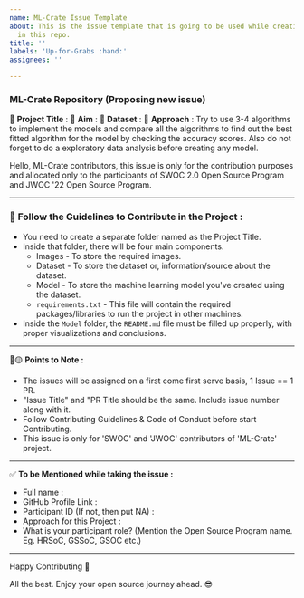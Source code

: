 ```yaml
---
name: ML-Crate Issue Template
about: This is the issue template that is going to be used while creating any issues
  in this repo.
title: ''
labels: 'Up-for-Grabs :hand:'
assignees: ''

---
```


### ML-Crate Repository (Proposing new issue)
:red_circle: **Project Title** :
:red_circle: **Aim** :
:red_circle: **Dataset** :
:red_circle: **Approach** : Try to use 3-4 algorithms to implement the models and compare all the algorithms to find out the best fitted algorithm for the model by checking the accuracy scores. Also do not forget to do a exploratory data analysis before creating any model.

Hello, ML-Crate contributors, this issue is only for the contribution purposes and allocated only to the participants of SWOC 2.0 Open Source Program and JWOC '22 Open Source Program.

**********************************************************************************
### 📍 **Follow the Guidelines to Contribute in the Project :**
* You need to create a separate folder named as the Project Title.
* Inside that folder, there will be four main components.
   * Images - To store the required images.
   * Dataset - To store the dataset or, information/source about the dataset.
   * Model - To store the machine learning model you've created using the dataset.
   * `requirements.txt` - This file will contain the required packages/libraries to run the project in other machines.
* Inside the `Model` folder, the `README.md` file must be filled up properly, with proper visualizations and conclusions.

***********************************************************************
:red_circle::yellow_circle: **Points to Note :**

- The issues will be assigned on a first come first serve basis, 1 Issue == 1 PR.
- "Issue Title" and "PR Title should be the same. Include issue number along with it.
- Follow Contributing Guidelines & Code of Conduct before start Contributing.
- This issue is only for 'SWOC' and 'JWOC' contributors of 'ML-Crate' project.

***********************************************************************
:white_check_mark: **To be Mentioned while taking the issue :**
- Full name : 
- GitHub Profile Link : 
- Participant ID (If not, then put NA) :
- Approach for this Project :
- What is your participant role? (Mention the Open Source Program name. Eg. HRSoC, GSSoC, GSOC etc.)

*************************************************************
Happy Contributing 🚀 

All the best. Enjoy your open source journey ahead. 😎
